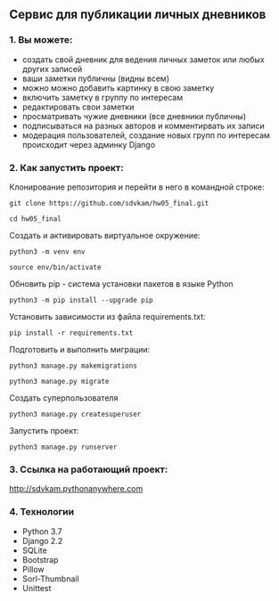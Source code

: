 ## Сервис для публикации личных дневников

### 1. Вы можете:
 - создать свой дневник для ведения личных заметок или любых других записей
 - ваши заметки публичны (видны всем)
 - можно можно добавить картинку в свою заметку
 - включить заметку в группу по интересам
 - редактировать свои заметки
 - просматривать чужие дневники (все дневники публичны)
 - подписываться на разных авторов и комментирвать их записи
 - модерация пользователей, создание новых групп по интересам происходит через админку Django
 
### 2. Как запустить проект:

Клонирование репозитория и перейти в него в командной строке:
```
git clone https://github.com/sdvkam/hw05_final.git
```
```
cd hw05_final
```
Cоздать и активировать виртуальное окружение:
```
python3 -m venv env
```
```
source env/bin/activate
```
Обновить pip - система установки пакетов в языке Python
```
python3 -m pip install --upgrade pip
```
Установить зависимости из файла requirements.txt:
```
pip install -r requirements.txt
```
Подготовить и выполнить миграции:
```
python3 manage.py makemigrations
```
```
python3 manage.py migrate
```
Создать суперпользователя
```
python3 manage.py createsuperuser
```
Запустить проект:
```
python3 manage.py runserver
```
### 3. Ссылка на работающий проект:
http://sdvkam.pythonanywhere.com

### 4. Технологии
- Python 3.7
- Django 2.2
- SQLite
- Bootstrap
- Pillow
- Sorl-Thumbnail
- Unittest
